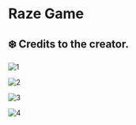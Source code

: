 # Raze Game
## ❄️ Credits to the creator.
![1](https://github.com/user-attachments/assets/99ded803-021e-4dc0-b4a5-a7a778e8b7e0)

![2](https://github.com/user-attachments/assets/102251f7-5c1f-4380-b52d-e9b0e4d8eb81)

![3](https://github.com/user-attachments/assets/5c1be510-8cca-43bb-9c5e-152252497850)

![4](https://github.com/user-attachments/assets/16c4ae38-bd7f-478a-987f-dc93850cdd49)
